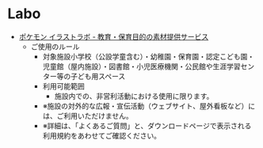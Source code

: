 # Labo

- [ポケモン イラストラボ \- 教育・保育目的の素材提供サービス](https://www.pokemon.jp/special/illust-lab/)
  - ご使用のルール
    - 対象施設小学校（公設学童含む）・幼稚園・保育園・認定こども園・児童館（屋内施設）・図書館・小児医療機関・公民館や生涯学習センター等の子ども用スペース
    - 利用可能範囲
      - 施設内での、非営利活動における使用に限ります。
    - ※施設の対外的な広報・宣伝活動（ウェブサイト、屋外看板など）には、ご利用いただけません。
    - ※詳細は、「よくあるご質問」と、ダウンロードページで表示される利用規約をあわせてご確認ください。
